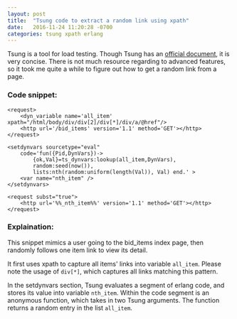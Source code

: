```yaml
---
layout: post
title:  "Tsung code to extract a random link using xpath"
date:   2016-11-24 11:20:28 -0700
categories: tsung xpath erlang
---
```


Tsung is a tool for load testing. Though Tsung has an [official document][tsung-document], it is very concise. There is not much resource regarding to advanced features, so it took me quite a while to figure out how to get a random link from a page. 

### Code snippet: ###

	<request> 
		<dyn_variable name='all_item' xpath="/html/body/div/div[2]/div[*]/div/a/@href"/>
		<http url='/bid_items' version='1.1' method='GET'></http>
	</request>

	<setdynvars sourcetype="eval"
		code='fun({Pid,DynVars})->
		    {ok,Val}=ts_dynvars:lookup(all_item,DynVars),
		    random:seed(now()),
		    lists:nth(random:uniform(length(Val)), Val) end.' >
		<var name="nth_item" />
	</setdynvars>

    <request subst="true">    
        <http url='%%_nth_item%%' version='1.1' method='GET'></http>
    </request>

### Explaination: ###

This snippet mimics a user going to the bid_items index page, then randomly follows one item link to view its detail. 

It first uses xpath to capture all items' links into variable `all_item`. Please note the usage of `div[*]`, which captures all links matching this pattern. 

In the setdynvars section, Tsung evaluates a segment of erlang code, and stores its value into variable `nth_item`. Within the code segment is an anonymous function, which takes in two Tsung arguments. The function returns a random entry in the list  `all_item`. 

[tsung-document]:http://tsung.erlang-projects.org/user_manual/index.html